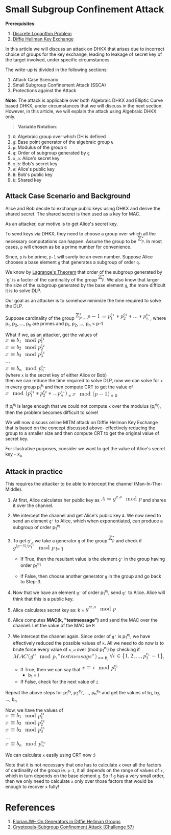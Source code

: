 # Small Subgroup Confinement Attack

**Prerequisites**:
1. [Discrete Logarithm Problem](../../Discrete-Logarithm-Problem/README.md)
2. [Diffie Hellman Key Exchange](../README.md)

In this article we will discuss an attack on DHKX that arises due to incorrect choice of groups for the key exchange, leading to leakage of secret key of the target involved, under specific circumstances.

The write-up is divided in the following sections:
1. Attack Case Scenario
2. Small Subgroup Confinement Attack (SSCA)
3. Protections against the Attack

**Note**: The attack is applicable over both Algebraic DHKX and Elliptic Curve based DHKX, under circumstances that we will discuss in the next section. However, in this article, we will explain the attack using Algebraic DHKX only.

>**Variable Notation**:
1. `G`: Algebraic group over which DH is defined
2. `g`: Base point generator of the algebraic group `G`
3. `p`: Modulus of the group `G`
4. `q`: Order of subgroup generated by `g`
5. `x_a`: Alice's secret key
6. `x_b`: Bob's secret key
7. `A`: Alice's public key
8. `B`: Bob's public key
9. `k`: Shared key


## Attack Case Scenario and Background
Alice and Bob decide to exchange public keys using DHKX and derive the shared secret. The shared secret is then used as a key for MAC.

As an attacker, our motive is to get Alice's secret key.

To send keys via DHKX, they need to choose a group over which all the necessary computations can happen. Assume the group to be ![picture](Pictures/6.gif). In most cases, `p` will chosen as be a prime  number for convenience.

Since, `p` is be prime, `p-1` will surely be an even number. Suppose Alice chooses a base element `g` that generates a subgroup of order `q`.

We know by [Lagrange's Theorem](https://en.wikipedia.org/wiki/Lagrange%27s_theorem_(group_theory)) that order of the subgroup generated by `g` is a factor of the cardinality of the group ![picture](Pictures/6.gif). We also know that larger the size of the subgroup generated by the base element `g`, the more difficult it is to solve DLP.

Our goal as an attacker is to somehow minimize the time required to solve the DLP.

Suppose cardinality of the group ![picture](Pictures/6.gif) = ![picture](Pictures/7.gif), where p<sub>1</sub>, p<sub>2</sub>, ..., p<sub>n</sub> are primes and p<sub>1</sub>, p<sub>2</sub>, ..., p<sub>n</sub> < p-1

What if we, as an attacker, get the values of  
![picture](Pictures/8.gif)  
(where `x` is the secret key of either Alice or Bob)  
then we can reduce the time required to solve DLP, now we can solve for `x` in every group p<sub>i</sub><sup>e<sub>i</sub></sup> and then compute CRT to get the value of ![picture](Pictures/9.gif) = ![picture](Pictures/10.gif) = x

If p<sub>i</sub><sup>e<sub>i</sub></sup> is large enough that we could not compute `x` over the modulus (p<sub>i</sub><sup>e<sub>i</sub></sup>), then the problem becomes difficult to solve!

We will now discuss online MITM attack on Diffie Hellman Key Exchange that is based on the concept discussed above- effectively reducing the group to a smaller size and then compute CRT to get the original value of secret key.

For illustrative purposes, consider we want to get the value of Alice's secret key - x<sub>a</sub>

## Attack in practice
This requires the attacker to be able to intercept the channel (Man-In-The-Middle).

1. At first, Alice calculates her public key as ![picture](Pictures/1.gif) and shares it over the channel.

2. We intercept the channel and get Alice's public key `A`. We now need to send an element `g'` to Alice, which when exponentiated, can produce a subgroup of order p<sub>1</sub><sup>e<sub>1</sub></sup>

3. To get `g'`, we take a generator `g` of the group ![picture](Pictures/6.gif) and check if ![picture](Pictures/11.gif) != 1

   + If True, then the resultant value is the element `g'` in the group having order p<sub>1</sub><sup>e<sub>1</sub></sup>

   + If False, then choose another generator `g` in the group and go back to Step-3.
4. Now that we have an element `g'` of order p<sub>1</sub><sup>e<sub>1</sub></sup>, send `g'` to Alice. Alice will think that this is a public key.

5. Alice calculates secret key as: k = ![picture](Pictures/12.gif)
6. Alice computes **MAC(k, "testmessage")** and send the MAC over the channel. Let the value of the MAC be `M`

7. We intercept the channel again. Since order of `g'` is p<sub>1</sub><sup>e<sub>1</sub></sup>, we have effectively reduced the possible values of `k`. All we need to do now is to brute force every value of `x_a` over (mod p<sub>1</sub><sup>e<sub>1</sub></sup>) by checking if ![picture](Pictures/13.gif) == `M`, ![picture](Pictures/14.gif):
   + If True, then we can say that ![picture](Pictures/15.gif)
     + b<sub>1</sub> = i
   + If False, check for the next value of `i`

Repeat the above steps for p<sub>1</sub><sup>e<sub>1</sub></sup>, p<sub>2</sub><sup>e<sub>2</sub></sup>, ..., p<sub>n</sub><sup>e<sub>n</sub></sup> and get the values of b<sub>1</sub>, b<sub>2</sub>, ..., b<sub>n</sub>

Now, we have the values of  
![picture](Pictures/8.gif)

We can calculate `x` easily using CRT now :)

Note that it is not necessary that one has to calculate `x` over all the factors of cardinality of the group ie. `p-1`, it all depends on the range of values of `x`, which in turn depends on the base element `g`. So if `g` has a very small order, then we only need to calculate `x` only over those factors that would be enough to recover `x` fully!



# References
1. [FlorianJW- On Generators in Diffie Hellman Groups](https://florianjw.de/en/insecure_generators.html)
2. [Cryptopals-Subgroup Confinement Attack (Challenge 57)](https://toadstyle.org/cryptopals/57.txt)
